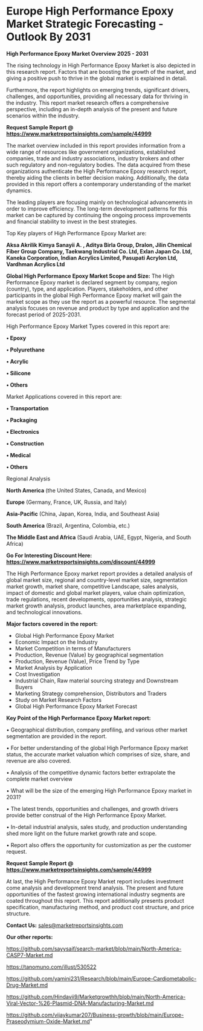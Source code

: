 # Europe High Performance Epoxy Market Strategic Forecasting - Outlook By 2031

<Strong> High Performance Epoxy Market Overview 2025 - 2031</strong>

The rising technology in High Performance Epoxy Market is also depicted in this research report. Factors that are boosting the growth of the market, and giving a positive push to thrive in the global market is explained in detail.

Furthermore, the report highlights on emerging trends, significant drivers, challenges, and opportunities, providing all necessary data for thriving in the industry. This report market research offers a comprehensive perspective, including an in-depth analysis of the present and future scenarios within the industry.

<strong>Request Sample Report @ <a href=https://www.marketreportsinsights.com/sample/44999>https://www.marketreportsinsights.com/sample/44999</a></strong>

The market overview included in this report provides information from a wide range of resources like government organizations, established companies, trade and industry associations, industry brokers and other such regulatory and non-regulatory bodies. The data acquired from these organizations authenticate the High Performance Epoxy research report, thereby aiding the clients in better decision making. Additionally, the data provided in this report offers a contemporary understanding of the market dynamics.

The leading players are focusing mainly on technological advancements in order to improve efficiency. The long-term development patterns for this market can be captured by continuing the ongoing process improvements and financial stability to invest in the best strategies.

Top Key players of High Performance Epoxy Market are:

<strong>Aksa Akrilik Kimya Sanayii A. , Aditya Birla Group, Dralon, Jilin Chemical Fiber Group Company, Taekwang Industrial Co. Ltd, Exlan Japan Co. Ltd, Kaneka Corporation, Indian Acrylics Limited, Pasupati Acrylon Ltd, Vardhman Acrylics Ltd</strong>

<strong><b>Global High Performance Epoxy Market Scope and Size:</b></strong>
The High Performance Epoxy market is declared segment by company, region (country), type, and application. Players, stakeholders, and other participants in the global High Performance Epoxy market will gain the market scope as they use the report as a powerful resource. The segmental analysis focuses on revenue and product by type and application and the forecast period of 2025-2031.

High Performance Epoxy Market Types covered in this report are:

<strong>•  Epoxy

•  Polyurethane

•  Acrylic

•  Silicone

•  Others</strong>

Market Applications covered in this report are:

<strong>•  Transportation

•  Packaging

•  Electronics

•  Construction

•  Medical

•  Others</strong> 

Regional Analysis

<strong>North America</strong> (the United States, Canada, and Mexico)

<strong>Europe</strong> (Germany, France, UK, Russia, and Italy)

<strong>Asia-Pacific</strong> (China, Japan, Korea, India, and Southeast Asia)

<strong>South America</strong> (Brazil, Argentina, Colombia, etc.)

<strong>The Middle East and Africa</strong> (Saudi Arabia, UAE, Egypt, Nigeria, and South Africa)

<strong>Go For Interesting Discount Here: <a href=https://www.marketreportsinsights.com/discount/44999>https://www.marketreportsinsights.com/discount/44999</a></strong>

The High Performance Epoxy market report provides a detailed analysis of global market size, regional and country-level market size, segmentation market growth, market share, competitive Landscape, sales analysis, impact of domestic and global market players, value chain optimization, trade regulations, recent developments, opportunities analysis, strategic market growth analysis, product launches, area marketplace expanding, and technological innovations.

<strong><b>Major factors covered in the report:</b></strong>
<ul>
  <li>Global High Performance Epoxy Market </li>
  <li>Economic Impact on the Industry</li>
  <li>Market Competition in terms of Manufacturers</li>
  <li>Production, Revenue (Value) by geographical segmentation</li>
  <li>Production, Revenue (Value), Price Trend by Type</li>
  <li>Market Analysis by Application</li>
  <li>Cost Investigation</li>
  <li>Industrial Chain, Raw material sourcing strategy and Downstream Buyers</li>
  <li>Marketing Strategy comprehension, Distributors and Traders</li>
  <li>Study on Market Research Factors</li>
  <li>Global High Performance Epoxy Market Forecast</li>
</ul>

<strong><b>Key Point of the High Performance Epoxy Market report:</b></strong>

• Geographical distribution, company profiling, and various other market segmentation are provided in the report.

• For better understanding of the global High Performance Epoxy market status, the accurate market valuation which comprises of size, share, and revenue are also covered.

• Analysis of the competitive dynamic factors better extrapolate the complete market overview

• What will be the size of the emerging High Performance Epoxy market in 2031?

• The latest trends, opportunities and challenges, and growth drivers provide better construal of the High Performance Epoxy Market.

• In-detail industrial analysis, sales study, and production understanding shed more light on the future market growth rate and scope.

• Report also offers the opportunity for customization as per the customer request.

<strong>Request Sample Report @ <a href=https://www.marketreportsinsights.com/sample/44999>https://www.marketreportsinsights.com/sample/44999</a></strong>

At last, the High Performance Epoxy Market report includes investment come analysis and development trend analysis. The present and future opportunities of the fastest growing international industry segments are coated throughout this report. This report additionally presents product specification, manufacturing method, and product cost structure, and price structure.

<strong>Contact Us:</strong>
sales@marketreportsinsights.com

<strong>Our other reports:</strong>

<a href=https://github.com/sayysaif/search-market/blob/main/North-America-CASP7-Market.md>https://github.com/sayysaif/search-market/blob/main/North-America-CASP7-Market.md</a>

<a href=https://tanomuno.com/illust/530522>https://tanomuno.com/illust/530522</a>

<a href=https://github.com/yamini231/Research/blob/main/Europe-Cardiometabolic-Drug-Market.md>https://github.com/yamini231/Research/blob/main/Europe-Cardiometabolic-Drug-Market.md</a>

<a href=https://github.com/Hindavii9/Marketgrowthh/blob/main/North-America-Viral-Vector-%26-Plasmid-DNA-Manufacturing-Market.md>https://github.com/Hindavii9/Marketgrowthh/blob/main/North-America-Viral-Vector-%26-Plasmid-DNA-Manufacturing-Market.md</a>

<a href=https://github.com/vijaykumar207/Business-growth/blob/main/Europe-Praseodymium-Oxide-Market.md>https://github.com/vijaykumar207/Business-growth/blob/main/Europe-Praseodymium-Oxide-Market.md</a>"
